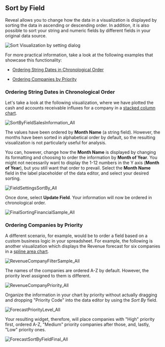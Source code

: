 ## Sort by Field

Reveal allows you to change how the data in a visualization is displayed
by sorting the data in ascending or descending order. In addition, it is
also possible to sort your string and numeric fields by different fields
in your original data source.

![Sort Visualization by setting dialog](images/sort-visualization-by-field.png)

For more practical information, take a look at the following examples
that showcase this functionality:

  - [Ordering String Dates in Chronological Order](#string-date-chr-order)

  - [Ordering Companies by Priority](#by-priority)

<a name='string-date-chr-order'></a>
### Ordering String Dates in Chronological Order

Let's take a look at the following visualization, where we have plotted
the cash and accounts receivable influxes for a company in a [stacked column chart](~/en/visualization-tutorials/stacked-charts.html#create-stacked-chart).

![SortByFieldSalesInformation\_All](images/SortByFieldSalesInformation_All.png)

The values have been ordered by **Month Name** (a string field).
However, the months have been sorted in alphabetical order by default,
so the resulting visualization is not particularly useful for analysis.

You can, however, change how the **Month Name** is displayed by changing
its formatting and choosing to order the information by **Month of
Year**. You might not necessarily want to display the 1-12 numbers in
the Y axis (**Month of Year**), but you still want that order to
prevail. Select the **Month Name** field in the label placeholder of the
data editor, and select your desired sorting.

![FieldSettingsSortBy\_All](images/FieldSettingsSortBy_All.png)

Once done, select **Update Field**. Your information will now be ordered
in chronological order.

![FinalSortingFinancialSample\_All](images/FinalSortingFinancialSample_All.png)

<a name='by-priority'></a>
### Ordering Companies by Priority

A different scenario, for example, would be to order a field based on a
custom business logic in your spreadsheet. For example, the following is
another visualization which displays the Revenue forecast for six
companies in a [spline area chart](~/en/visualization-tutorials/simple-charts.html#create-basic-chart).

![RevenueCompanyFilterSample\_All](images/RevenueCompanyFilterSample_All.png)

The names of the companies are ordered A-Z by default. However, the
priority level assigned to them is different.

![RevenueCompanyPriority\_All](images/RevenueCompanyPriority_All.png)

Organize the information in your chart by priority without actually
dragging and dropping "Priority Code" into the data editor by using the
*Sort By* field.

![ForecastPriorityLevel\_All](images/ForecastPriorityLevel_All.png)

Your resulting widget, therefore, will place companies with "High"
priority first, ordered A-Z, "Medium" priority companies after those, and, lastly, "Low" priority ones.

![ForecastSortByFieldFinal\_All](images/ForecastSortByFieldFinal_All.png)
